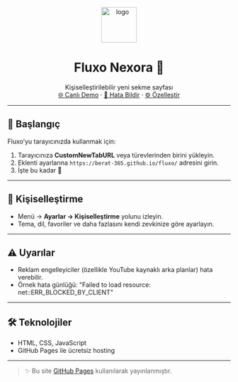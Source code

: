 <p align="center">
  <img width="80" height="80" alt="logo" src="https://github.com/user-attachments/assets/2ede3261-11af-4a78-8966-d4d573c65294" />
</p>

<h1 align="center">Fluxo Nexora 🧷</h1>
<p align="center">
  Kişiselleştirilebilir yeni sekme sayfası  
  <br />
  <a href="https://berat-365.github.io/fluxo/" target="_blank">🌐 Canlı Demo</a>
  ·
  <a href="https://github.com/Berat-365/fluxo/issues">🐞 Hata Bildir</a>
  ·
  <a href="#kişiselleştirme">⚙️ Özelleştir</a>
</p>

---

## 🚀 Başlangıç

Fluxo’yu tarayıcınızda kullanmak için:  
1. Tarayıcınıza **CustomNewTabURL** veya türevlerinden birini yükleyin.  
2. Eklenti ayarlarına `https://berat-365.github.io/fluxo/` adresini girin.  
3. İşte bu kadar 🎉

---

## 🎨 Kişiselleştirme

- Menü → **Ayarlar → Kişiselleştirme** yolunu izleyin.  
- Tema, dil, favoriler ve daha fazlasını kendi zevkinize göre ayarlayın.  

---

## ⚠️ Uyarılar

- Reklam engelleyiciler (özellikle YouTube kaynaklı arka planlar) hata verebilir.  
- Örnek hata günlüğü:  "Failed to load resource: net::ERR_BLOCKED_BY_CLIENT"


---

## 🛠️ Teknolojiler

- HTML, CSS, JavaScript  
- GitHub Pages ile ücretsiz hosting  

---

> ✨ Bu site [GitHub Pages](https://pages.github.com/) kullanılarak yayınlanmıştır.
